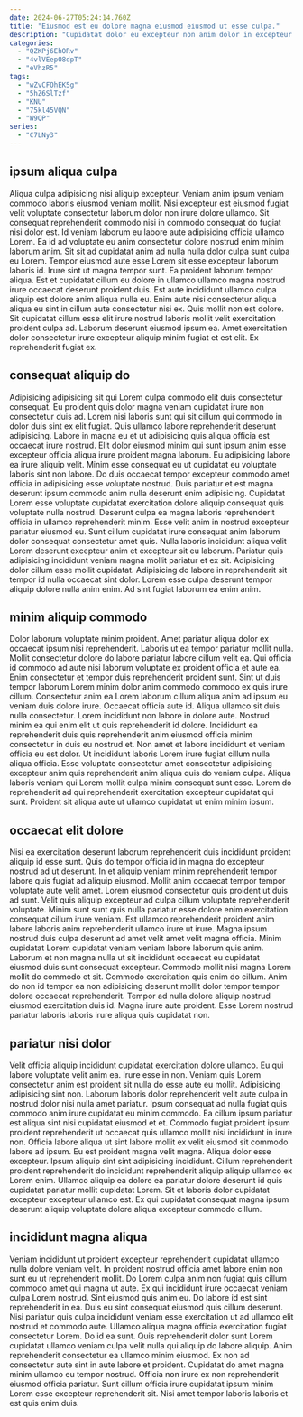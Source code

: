 ```yaml
---
date: 2024-06-27T05:24:14.760Z
title: "Eiusmod est eu dolore magna eiusmod eiusmod ut esse culpa."
description: "Cupidatat dolor eu excepteur non anim dolor in excepteur consectetur mollit laboris ut non ex aute. Ex deserunt occaecat ullamco eiusmod ut amet fugiat eiusmod adipisicing dolore exercitation magna eu."
categories:
  - "QZKPj6EhORv"
  - "4vlVEepO8dpT"
  - "eVhzR5"
tags:
  - "wZvCFOhEK5g"
  - "5hZ6SlTzf"
  - "KNU"
  - "75kl45VQN"
  - "W9QP"
series:
  - "C7LNy3"
---
```



## ipsum aliqua culpa

Aliqua culpa adipisicing nisi aliquip excepteur. Veniam anim ipsum veniam commodo laboris eiusmod veniam mollit. Nisi excepteur est eiusmod fugiat velit voluptate consectetur laborum dolor non irure dolore ullamco. Sit consequat reprehenderit commodo nisi in commodo consequat do fugiat nisi dolor est. Id veniam laborum eu labore aute adipisicing officia ullamco Lorem. Ea id ad voluptate eu anim consectetur dolore nostrud enim minim laborum anim. Sit sit ad cupidatat anim ad nulla nulla dolor culpa sunt culpa eu Lorem.
Tempor eiusmod aute esse Lorem sit esse excepteur laborum laboris id. Irure sint ut magna tempor sunt. Ea proident laborum tempor aliqua. Est et cupidatat cillum eu dolore in ullamco ullamco magna nostrud irure occaecat deserunt proident duis.
Est aute incididunt ullamco culpa aliquip est dolore anim aliqua nulla eu. Enim aute nisi consectetur aliqua aliqua eu sint in cillum aute consectetur nisi ex. Quis mollit non est dolore. Sit cupidatat cillum esse elit irure nostrud laboris mollit velit exercitation proident culpa ad. Laborum deserunt eiusmod ipsum ea. Amet exercitation dolor consectetur irure excepteur aliquip minim fugiat et est elit. Ex reprehenderit fugiat ex.

## consequat aliquip do

Adipisicing adipisicing sit qui Lorem culpa commodo elit duis consectetur consequat. Eu proident quis dolor magna veniam cupidatat irure non consectetur duis ad. Lorem nisi laboris sunt qui sit cillum qui commodo in dolor duis sint ex elit fugiat. Quis ullamco labore reprehenderit deserunt adipisicing.
Labore in magna eu et ut adipisicing quis aliqua officia est occaecat irure nostrud. Elit dolor eiusmod minim qui sunt ipsum anim esse excepteur officia aliqua irure proident magna laborum. Eu adipisicing labore ea irure aliquip velit. Minim esse consequat eu ut cupidatat eu voluptate laboris sint non labore. Do duis occaecat tempor excepteur commodo amet officia in adipisicing esse voluptate nostrud. Duis pariatur et est magna deserunt ipsum commodo anim nulla deserunt enim adipisicing. Cupidatat Lorem esse voluptate cupidatat exercitation dolore aliquip consequat quis voluptate nulla nostrud. Deserunt culpa ea magna laboris reprehenderit officia in ullamco reprehenderit minim.
Esse velit anim in nostrud excepteur pariatur eiusmod eu. Sunt cillum cupidatat irure consequat anim laborum dolor consequat consectetur amet quis. Nulla laboris incididunt aliqua velit Lorem deserunt excepteur anim et excepteur sit eu laborum. Pariatur quis adipisicing incididunt veniam magna mollit pariatur et ex sit. Adipisicing dolor cillum esse mollit cupidatat. Adipisicing do labore in reprehenderit sit tempor id nulla occaecat sint dolor. Lorem esse culpa deserunt tempor aliquip dolore nulla anim enim. Ad sint fugiat laborum ea enim anim.

## minim aliquip commodo

Dolor laborum voluptate minim proident. Amet pariatur aliqua dolor ex occaecat ipsum nisi reprehenderit. Laboris ut ea tempor pariatur mollit nulla. Mollit consectetur dolore do labore pariatur labore cillum velit ea. Qui officia id commodo ad aute nisi laborum voluptate ex proident officia et aute ea. Enim consectetur et tempor duis reprehenderit proident sunt. Sint ut duis tempor laborum Lorem minim dolor anim commodo commodo ex quis irure cillum. Consectetur anim ea Lorem laborum cillum aliqua anim ad ipsum eu veniam duis dolore irure.
Occaecat officia aute id. Aliqua ullamco sit duis nulla consectetur. Lorem incididunt non labore in dolore aute. Nostrud minim ea qui enim elit ut quis reprehenderit id dolore. Incididunt ea reprehenderit duis quis reprehenderit anim eiusmod officia minim consectetur in duis eu nostrud et. Non amet et labore incididunt et veniam officia eu est dolor. Ut incididunt laboris Lorem irure fugiat cillum nulla aliqua officia.
Esse voluptate consectetur amet consectetur adipisicing excepteur anim quis reprehenderit anim aliqua quis do veniam culpa. Aliqua laboris veniam qui Lorem mollit culpa minim consequat sunt esse. Lorem do reprehenderit ad qui reprehenderit exercitation excepteur cupidatat qui sunt. Proident sit aliqua aute ut ullamco cupidatat ut enim minim ipsum.

## occaecat elit dolore

Nisi ea exercitation deserunt laborum reprehenderit duis incididunt proident aliquip id esse sunt. Quis do tempor officia id in magna do excepteur nostrud ad ut deserunt. In et aliquip veniam minim reprehenderit tempor labore quis fugiat ad aliquip eiusmod. Mollit anim occaecat tempor tempor voluptate aute velit amet. Lorem eiusmod consectetur quis proident ut duis ad sunt.
Velit quis aliquip excepteur ad culpa cillum voluptate reprehenderit voluptate. Minim sunt sunt quis nulla pariatur esse dolore enim exercitation consequat cillum irure veniam. Est ullamco reprehenderit proident anim labore laboris anim reprehenderit ullamco irure ut irure. Magna ipsum nostrud duis culpa deserunt ad amet velit amet velit magna officia. Minim cupidatat Lorem cupidatat veniam veniam labore laborum quis anim. Laborum et non magna nulla ut sit incididunt occaecat eu cupidatat eiusmod duis sunt consequat excepteur. Commodo mollit nisi magna Lorem mollit do commodo et sit.
Commodo exercitation quis enim do cillum. Anim do non id tempor ea non adipisicing deserunt mollit dolor tempor tempor dolore occaecat reprehenderit. Tempor ad nulla dolore aliquip nostrud eiusmod exercitation duis id. Magna irure aute proident. Esse Lorem nostrud pariatur laboris laboris irure aliqua quis cupidatat non.

## pariatur nisi dolor

Velit officia aliquip incididunt cupidatat exercitation dolore ullamco. Eu qui labore voluptate velit anim ea. Irure esse in non. Veniam quis Lorem consectetur anim est proident sit nulla do esse aute eu mollit. Adipisicing adipisicing sint non. Laborum laboris dolor reprehenderit velit aute culpa in nostrud dolor nisi nulla amet pariatur.
Ipsum consequat ad nulla fugiat quis commodo anim irure cupidatat eu minim commodo. Ea cillum ipsum pariatur est aliqua sint nisi cupidatat eiusmod et et. Commodo fugiat proident ipsum proident reprehenderit ut occaecat quis ullamco mollit nisi incididunt in irure non. Officia labore aliqua ut sint labore mollit ex velit eiusmod sit commodo labore ad ipsum.
Eu est proident magna velit magna. Aliqua dolor esse excepteur. Ipsum aliquip sint sint adipisicing incididunt. Cillum reprehenderit proident reprehenderit do incididunt reprehenderit aliquip aliquip ullamco ex Lorem enim. Ullamco aliquip ea dolore ea pariatur dolore deserunt id quis cupidatat pariatur mollit cupidatat Lorem. Sit et laboris dolor cupidatat excepteur excepteur ullamco est. Ex qui cupidatat consequat magna ipsum deserunt aliquip voluptate dolore aliqua excepteur commodo cillum.

## incididunt magna aliqua

Veniam incididunt ut proident excepteur reprehenderit cupidatat ullamco nulla dolore veniam velit. In proident nostrud officia amet labore enim non sunt eu ut reprehenderit mollit. Do Lorem culpa anim non fugiat quis cillum commodo amet qui magna ut aute. Ex qui incididunt irure occaecat veniam culpa Lorem nostrud. Sint eiusmod quis anim eu. Do labore id est sint reprehenderit in ea.
Duis eu sint consequat eiusmod quis cillum deserunt. Nisi pariatur quis culpa incididunt veniam esse exercitation ut ad ullamco elit nostrud et commodo aute. Ullamco aliqua magna officia exercitation fugiat consectetur Lorem. Do id ea sunt. Quis reprehenderit dolor sunt Lorem cupidatat ullamco veniam culpa velit nulla qui aliquip do labore aliquip. Anim reprehenderit consectetur ea ullamco minim eiusmod.
Ex non ad consectetur aute sint in aute labore et proident. Cupidatat do amet magna minim ullamco eu tempor nostrud. Officia non irure ex non reprehenderit eiusmod officia pariatur. Sunt cillum officia irure cupidatat ipsum minim Lorem esse excepteur reprehenderit sit. Nisi amet tempor laboris laboris et est quis enim duis.

